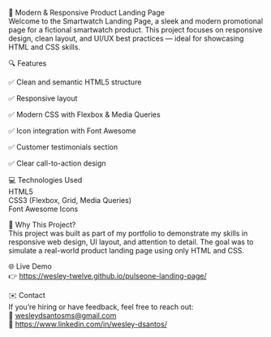 📱 Modern & Responsive Product Landing Page<br>
Welcome to the Smartwatch Landing Page, a sleek and modern promotional page for a fictional smartwatch product. 
This project focuses on responsive design, clean layout, and UI/UX best practices — ideal for showcasing HTML and CSS skills.

🔍 Features<br>

✅ Clean and semantic HTML5 structure

✅ Responsive layout 

✅ Modern CSS with Flexbox & Media Queries

✅ Icon integration with Font Awesome

✅ Customer testimonials section

✅ Clear call-to-action design

💻 Technologies Used<br>
HTML5<br>
CSS3 (Flexbox, Grid, Media Queries)<br>
Font Awesome Icons

🚀 Why This Project?<br>
This project was built as part of my portfolio to demonstrate my skills in responsive web design, UI layout, and attention to detail. 
The goal was to simulate a real-world product landing page using only HTML and CSS.

🌐 Live Demo<br>
👉 https://wesley-twelve.github.io/pulseone-landing-page/

✉️ Contact<br>
If you’re hiring or have feedback, feel free to reach out:<br>
📧 wesleydsantosms@gmail.com<br>
🔗 https://www.linkedin.com/in/wesley-dsantos/
